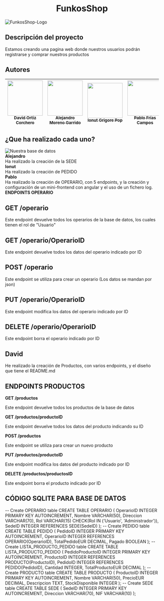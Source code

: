 <h1 align="center"> FunkosShop </h1>

![FunkosShop-Logo](https://github.com/DavidOrtizz/ProyectoConFlask/assets/116579416/75abfc47-f06e-4bc5-9aeb-d0ece8d78d99)

## Descripción del proyecto

Estamos creando una pagina web donde nuestros usuarios podrán registrarse y comprar nuestros productos

## Autores

| [<img src="https://github.com/DavidOrtizz/ProyectoConFlask/assets/116579416/c7c718ff-d09c-40ee-a00c-638b2a3bca10" width=115><br><sub>David Ortiz Corchero</sub>](https://github.com/DavidOrtizz) | [<img src="https://github.com/DavidOrtizz/ProyectoConFlask/assets/116579416/d882a8f4-fb83-4082-88ae-6cd7bbc11531" width=115><br><sub>Alejandro Moreno Garrido</sub>](https://github.com/AMorGar) | [<img src="https://github.com/DavidOrtizz/ProyectoConFlask/assets/116579416/ae31b535-a8f9-4d60-8e22-4ca2df539bad" width=115><br><sub>Ionut Grigore Pop</sub>](https://github.com/popionut) | [<img src="https://github.com/DavidOrtizz/ProyectoConFlask/assets/116579416/c4182359-f246-4c71-bd65-324adc6d1411" width=115><br><sub>Pablo Frías Campos</sub>](https://github.com/PabloFriasCampos) |
| :----------------------------------------------------------------------------------------------------------------------------------------------------------------------------------------------: | :----------------------------------------------------------------------------------------------------------------------------------------------------------------------------------------------: | :----------------------------------------------------------------------------------------------------------------------------------------------------------------------------------------: | :-------------------------------------------------------------------------------------------------------------------------------------------------------------------------------------------------: |

## ¿Que ha realizado cada uno?

![Nuestra base de datos](https://github.com/DavidOrtizz/ProyectoConFlask/assets/116579416/c2dd320c-394f-45b6-ae19-fa564cc83701)
<br>
**Alejandro** <br>
Ha realizado la creación de la SEDE
<br>
**Ionut** <br>
Ha realizado la creación de PEDIDO
<br>
**Pablo** <br>
Ha realizado la creación de OPERARIO, con 5 endpoints, y la creación y configuración de un mini-frontend con angular y el uso de un fichero log. <br>
**ENDPOINTS OPERARIO** <br>

## GET /operario <br>

Este endpoint devuelve todos los operarios de la base de datos, los cuales tienen el rol de "Usuario"

## GET /operario/OperarioID <br>

Este endpoint devuelve todos los datos del operario indicado por ID

## POST /operario <br>

Este endpoint se utiliza para crear un operario (Los datos se mandan por json)

## PUT /operario/OperarioID <br>

Este endpoint modifica los datos del operario indicado por ID

## DELETE /operario/OperarioID <br>

Este endpoint borra el operario indicado por ID
<br>
## **David** <br>
He realizado la creación de Productos, con varios endpoints, y el diseño que tiene el README.md <br>

## **ENDPOINTS PRODUCTOS** <br>

**GET /productos** <br>

Este endpoint devuelve todos los productos de la base de datos

**GET /productos/productoID** <br>

Este endpoint devuelve todos los datos del producto indicando su ID

**POST /productos** <br>

Este endpoint se utiliza para crear un nuevo producto

**PUT /productos/productoID** <br>

Este endpoint modifica los datos del producto indicado por ID

**DELETE /productos/productosID** <br>

Este endpoint borra el producto indicado por ID
<br>

## CÓDIGO SQLITE PARA BASE DE DATOS

-- Create OPERARIO table
CREATE TABLE OPERARIO (
OperarioID INTEGER PRIMARY KEY AUTOINCREMENT,
Nombre VARCHAR(50),
Direccion VARCHAR(70),
Rol VARCHAR(15) CHECK(Rol IN ('Usuario', 'Administrador')),
SedeID INTEGER REFERENCES SEDE(SedeID)
);
-- Create PEDIDO table
CREATE TABLE PEDIDO (
PedidoID INTEGER PRIMARY KEY AUTOINCREMENT,
OperarioID INTEGER REFERENCES OPERARIO(OperarioID),
TotalPedidoEUR DECIMAL,
Pagado BOOLEAN
);
-- Create LISTA_PRODUCTO_PEDIDO table
CREATE TABLE LISTA_PRODUCTO_PEDIDO (
PedidoProductoID INTEGER PRIMARY KEY AUTOINCREMENT,
ProductoID INTEGER REFERENCES PRODUCTO(ProductoID),
PedidoID INTEGER REFERENCES PEDIDO(PedidoID),
Cantidad INTEGER,
TotalProductoEUR DECIMAL
);
-- Create PRODUCTO table
CREATE TABLE PRODUCTO (
ProductoID INTEGER PRIMARY KEY AUTOINCREMENT,
Nombre VARCHAR(50),
PrecioEUR DECIMAL,
Descripcion TEXT,
StockDisponible INTEGER
);
-- Create SEDE table
CREATE TABLE SEDE (
SedeID INTEGER PRIMARY KEY AUTOINCREMENT,
Direccion VARCHAR(70),
NIF VARCHAR(10)
);
